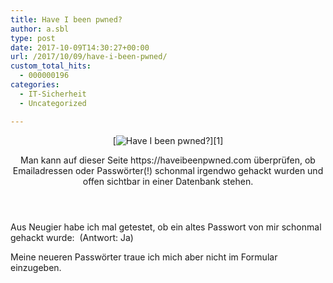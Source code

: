 ```yaml
---
title: Have I been pwned?
author: a.sbl
type: post
date: 2017-10-09T14:30:27+00:00
url: /2017/10/09/have-i-been-pwned/
custom_total_hits:
  - 000000196
categories:
  - IT-Sicherheit
  - Uncategorized

---
```

<header>[<img id="post-image" src="https://it-teaching.de/blog/content/images/2017/08/haveibeenpwned2.png" alt="Have I been pwned?" />][1]</p> 

<p id="post-title" class="icon-reverse icon-social-twitter-post">
  Man kann auf dieser Seite https://haveibeenpwned.com überprüfen, ob Emailadressen oder Passwörter(!) schonmal irgendwo gehackt wurden und offen sichtbar in einer Datenbank stehen.
</p></header> 

<div id="post-content" class="post tag-it tag-it-sicherheit">
  <p>
    Aus Neugier habe ich mal getestet, ob ein altes Passwort von mir schonmal gehackt wurde:  (Antwort: Ja)
  </p>
  
  <p>
    Meine neueren Passwörter traue ich mich aber nicht im Formular einzugeben.
  </p>
</div>

 [1]: https://twitter.com/intent/tweet?text=Have%20I%20been%20pwned%3F%20%C2%BB&hashtags=IT,IT-Sicherheit&url=https://it-teaching.de/blog/have-i-been-pwned/ "Tweet 'Have I been pwned?'"
